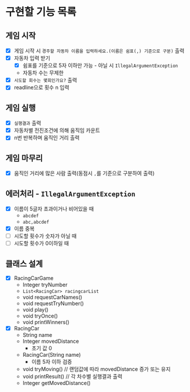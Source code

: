 # 구현할 기능 목록

## 게임 시작

- [x] 게임 시작 시 ``경주할 자동차 이름을 입력하세요.(이름은 쉼표(,) 기준으로 구분)`` 출력
- [x] 자동차 입력 받기
    - [x] 쉼표를 기준으로 5자 이하만 가능 - 아닐 시 ``IllegalArgumentException``
    - 자동차 수는 무제한
- [x] `시도할 회수는 몇회인가요?` 출력
- [x] readline으로 횟수 n 입력

## 게임 실행

- [x] `실행결과` 출력
- [x] 자동차별 전진조건에 의해 움직임 카운트
- [x] n번 반복하며 움직인 거리 출력

## 게임 마무리

- [x] 움직인 거리에 많은 사람 출력(동점시 `,`를 기준으로 구분하여 출력)

## 에러처리 - `IllegalArgumentException`

- [x] 이름이 5글자 초과이거나 비어있을 때
    - `abcdef`
    - `abc,abcdef`
- [x] 이름 중복
- [ ] 시도할 횟수가 숫자가 아닐 때
- [ ] 시도할 횟수가 0이하일 때

## 클래스 설계

- [x] RacingCarGame
    - Integer tryNumber
    - `List<RacingCar> racingcarList`
    - void requestCarNames()
    - void requestTryNumber()
    - void play()
    - void tryOnce()
    - void printWinners()
- [x] RacingCar
    - String name
    - Integer movedDistance
        - 초기 값 0
    - RacingCar(String name)
        - 이름 5자 이하 검증
    - void tryMoving() // 랜덤값에 따라 movedDistance 증가 또는 유지
    - void printResult() // 각 차수별 실행결과 출력
    - Integer getMovedDistance()